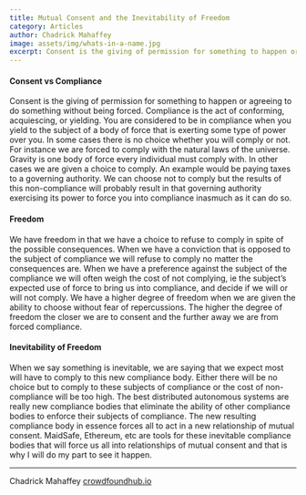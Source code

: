 ```yaml
---
title: Mutual Consent and the Inevitability of Freedom
category: Articles
author: Chadrick Mahaffey
image: assets/img/whats-in-a-name.jpg
excerpt: Consent is the giving of permission for something to happen or agreeing to do something without being forced. Compliance is the act of conforming, acquiescing, or yielding.
---
```


#### Consent vs Compliance

Consent is the giving of permission for something to happen or agreeing to do something without being forced. Compliance is the act of conforming, acquiescing, or yielding. You are considered to be in compliance when you yield to the subject of a body of force that is exerting some type of power over you. In some cases there is no choice whether you will comply or not. For instance we are forced to comply with the natural laws of the universe. Gravity is one body of force every individual must comply with. In other cases we are given a choice to comply. An example would be paying taxes to a governing authority. We can choose not to comply but the results of this non-compliance will probably result in that governing authority exercising its power to force you into compliance inasmuch as it can do so.

#### Freedom

We have freedom in that we have a choice to refuse to comply in spite of the possible consequences. When we have a conviction that is opposed to the subject of compliance we will refuse to comply no matter the consequences are. When we have a preference against the subject of the compliance we will often weigh the cost of not complying, ie the subject’s expected use of force to bring us into compliance, and decide if we will or will not comply. We have a higher degree of freedom when we are given the ability to choose without fear of repercussions. The higher the degree of freedom the closer we are to consent and the further away we are from forced compliance.

#### Inevitability of Freedom

When we say something is inevitable, we are saying that we expect most will have to comply to this new compliance body. Either there will be no choice but to comply to these subjects of compliance or the cost of non-compliance will be too high. The best distributed autonomous systems are really new compliance bodies that eliminate the ability of other compliance bodies to enforce their subjects of compliance. The new resulting compliance body in essence forces all to act in a new relationship of mutual consent. MaidSafe, Ethereum, etc are tools for these inevitable compliance bodies that will force us all into relationships of mutual consent and that is why I will do my part to see it happen.

---

Chadrick Mahaffey
[crowdfoundhub.io](http://www.crowdfoundhub.io/)
